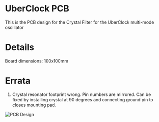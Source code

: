 # UberClock PCB
This is the PCB design for the Crystal Filter for the UberClock multi-mode oscillator

# Details
Board dimensions: 100x100mm

# Errata
1. Crystal resonator footprint wrong. Pin numbers are mirrored. Can be fixed by installing crystal at 90 degrees and connecting ground pin to closes mounting pad.

![PCB Design](board_image.png)
